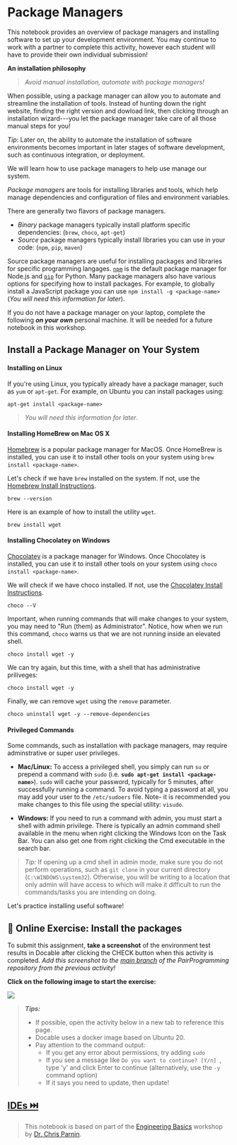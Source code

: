 # Package Managers

This notebook provides an overview of package managers and installing software to set up your development environment. You may continue to work with a partner to complete this activity, however each student will have to provide their own individual submission!

**An installation philosophy**
> *Avoid manual installation, automate with package managers!*

When possible, using a package manager can allow you to automate and streamline the installation of tools. Instead of hunting down the right website, finding the right version and dowload link, then clicking through an installation wizard---you let the package manager take care of all those manual steps for you! 

*Tip*: Later on, the ability to automate the installation of software environments becomes important in later stages of software development, such as continuous integration, or deployment.

We will learn how to use package managers to help use manage our system.

*Package managers* are tools for installing libraries and tools, which help manage dependencies and configuration of files and environment variables. 

There are generally two flavors of package managers. 

* *Binary* package managers typically install platform specific dependencies: (`brew`, `choco`, `apt-get`) 
* *Source* package managers typically install libraries you can use in your code: (`npm`, `pip`, `maven`)

Source package managers are useful for installing packages and libraries for specific programming langages. [`npm`](https://www.npmjs.com/) is the default package manager for Node.js and [`pip`](https://pip.pypa.io/en/stable/) for Python. Many package managers also have various options for specifying how to install packages. For example, to globally install a JavaScript package you can use `npm install -g <package-name>` (_You will need this information for later_).

If you do not have a package manager on your laptop, complete the following **_on your own_** personal machine. It will be needed for a future notebook in this workshop.

## Install a Package Manager on Your System


#### Installing on Linux

If you're using Linux, you typically already have a package manager, such as `yum` or `apt-get`. For example, on Ubuntu you can install packages using:

`apt-get install <package-name>`

> _You will need this information for later_.

#### Installing HomeBrew on Mac OS X

[Homebrew](https://brew.sh/) is a popular package manager for MacOS. Once HomeBrew is installed, you can use it to install other tools on your system using `brew install <package-name>`.

Let's check if we have `brew` installed on the system. If not, use the [Homebrew Install Instructions](https://github.com/CSC-DevOps/Course/blob/master/Content/Basics/setup/install-brew.md).
```bash|{type: 'command', platform:'darwin'}
brew --version
```

Here is an example of how to install the utility `wget`.
```bash|{type: 'command', platform:'darwin'}
brew install wget
```

#### Installing Chocolatey on Windows

[Chocolatey](https://community.chocolatey.org/) is a package manager for Windows. Once Chocolatey is installed, you can use it to install other tools on your system using `choco install <package-name>`.

We will check if we have choco installed. If not, use the [Chocolatey Install Instructions](https://github.com/CSC-DevOps/Course/blob/master/Content/Basics/setup/install-choco.md).

```bash|{type: 'command', platform:'win32', failed_when:"!stdout.includes('Chocolatey v')"}
choco --V
```


Important, when running commands that will make changes to your system, you may need to "Run (them) as Administrator". Notice, how when we run this command, `choco` warns us that we are not running inside an elevated shell.

```bash|{type: 'command',platform:'win32', stream: true}
choco install wget -y
```

We can try again, but this time, with a shell that has administrative priliveges:

```bash|{type: 'command', privileged: true, platform:'win32', stream: true}
choco install wget -y
```

Finally, we can remove `wget` using the `remove` parameter.

```bash|{type: 'command', privileged: true, platform:'win32'}
choco uninstall wget -y --remove-dependencies
```

#### Privileged Commands

Some commands, such as installation with package managers, may require adminstrative or super user privileges.

* **Mac/Linux:** To access a privileged shell, you simply can run `su` or prepend a command with `sudo` (i.e. **`sudo apt-get install <package-name>`**). `sudo` will cache your password, typically for 5 minutes, after successfully running a command. To avoid typing a password at all, you may add your user to the `/etc/sudoers` file. Note- it is recommended you make changes to this file using the special utility: `visudo`.

* **Windows:** If you need to run a command with admin, you must start a shell with admin privilege. There is typically an admin command shell available in the menu when right clicking the Windows Icon on the Task Bar. You can also get one from right clicking the Cmd executable in the search bar.

> _Tip:_ If opening up a cmd shell in admin mode, make sure you do not perform operations, such as `git clone` in your current directory (`C:\WINDOWS\system32`). Otherwise, you will be writing to a location that only admin will have access to which will make it difficult to run the commands/tasks you are intending on doing.

Let's practice installing useful software!

## 📒 Online Exercise: Install the packages

To submit this assignment, **take a screenshot** of the environment test results in Docable after clicking the CHECK button when this activity is completed. _Add this screenshot to the <u>main branch</u> of the PairProgramming repository from the previous activity!_

**Click on the following image to start the exercise:**

<a href="https://devops.docable.cloud/chrisparnin/v/61b3ed6a7db4f2fc6edefd59">
<img src="https://raw.githubusercontent.com/CSC-DevOps/Course/master/Content/Basics/resources/imgs/install-packages-notebook-preview.png">
</a>

> __*Tips:*__
> * If possible, open the activity below in a new tab to reference this page.
> * Docable uses a docker image based on Ubuntu 20. 
> * Pay attention to the command output: 
>   * If you get any error about permissions, try adding `sudo`
>   * If you see a message like `Do you want to continue? [Y/n] `, type 'y' and click Enter to continue (alternatively, use the `-y` command option)
>   * If it says you need to update, then update!

## [IDEs ⏭️](IDEs.md)

> This notebook is based on part of the [Engineering Basics](https://github.com/chrisparnin/EngineeringBasics/blob/master/setup/package-managers.md) workshop by [Dr. Chris Parnin](https://chrisparnin.me).